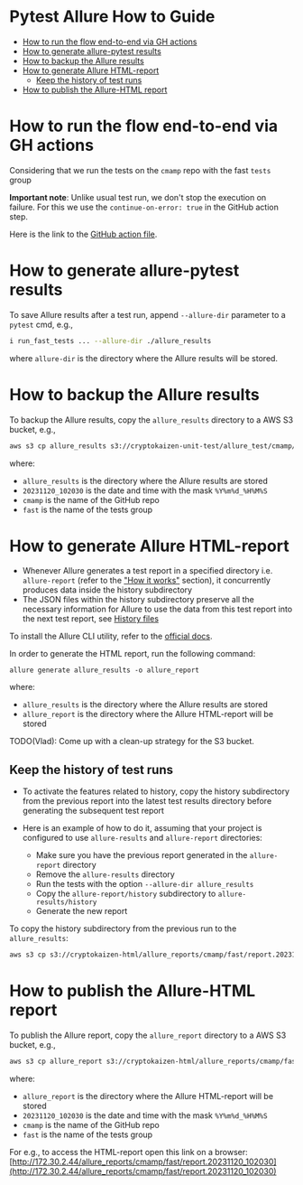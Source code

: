 # Pytest Allure How to Guide

<!-- toc -->

- [How to run the flow end-to-end via GH actions](#how-to-run-the-flow-end-to-end-via-gh-actions)
- [How to generate allure-pytest results](#how-to-generate-allure-pytest-results)
- [How to backup the Allure results](#how-to-backup-the-allure-results)
- [How to generate Allure HTML-report](#how-to-generate-allure-html-report)
  * [Keep the history of test runs](#keep-the-history-of-test-runs)
- [How to publish the Allure-HTML report](#how-to-publish-the-allure-html-report)

<!-- tocstop -->

# How to run the flow end-to-end via GH actions

Considering that we run the tests on the `cmamp` repo with the fast `tests`
group

**Important note**: Unlike usual test run, we don't stop the execution on failure.
For this we use the `continue-on-error: true` in the GitHub action step.

Here is the link to the [GitHub action file](../.github/workflows/DISABLED.allure.fast_test.yml).

# How to generate allure-pytest results

To save Allure results after a test run, append `--allure-dir` parameter to a
`pytest` cmd, e.g.,

```bash
i run_fast_tests ... --allure-dir ./allure_results
```

where `allure-dir` is the directory where the Allure results will be stored.

# How to backup the Allure results

To backup the Allure results, copy the `allure_results` directory to a AWS S3
bucket, e.g.,

```bash
aws s3 cp allure_results s3://cryptokaizen-unit-test/allure_test/cmamp/fast/results.20231120_102030 --recursive
```

where:

- `allure_results` is the directory where the Allure results are stored
- `20231120_102030` is the date and time with the mask `%Y%m%d_%H%M%S`
- `cmamp` is the name of the GitHub repo
- `fast` is the name of the tests group

# How to generate Allure HTML-report

- Whenever Allure generates a test report in a specified directory i.e.
  `allure-report` (refer to the
  ["How it works"](pytest_allure.explanation.md#how-it-works) section), it
  concurrently produces data inside the history subdirectory
- The JSON files within the history subdirectory preserve all the necessary
  information for Allure to use the data from this test report into the next
  test report, see
  [History files](https://allurereport.org/docs/how-it-works-history-files/)

To install the Allure CLI utility, refer to the
[official docs](https://allurereport.org/docs/gettingstarted-installation/).

In order to generate the HTML report, run the following command:

```
allure generate allure_results -o allure_report
```

where:

- `allure_results` is the directory where the Allure results are stored
- `allure_report` is the directory where the Allure HTML-report will be stored

TODO(Vlad): Come up with a clean-up strategy for the S3 bucket.

## Keep the history of test runs

- To activate the features related to history, copy the history subdirectory
  from the previous report into the latest test results directory before
  generating the subsequent test report
- Here is an example of how to do it, assuming that your project is configured
  to use `allure-results` and `allure-report` directories:

  - Make sure you have the previous report generated in the `allure-report`
    directory
  - Remove the `allure-results` directory
  - Run the tests with the option `--allure-dir allure_results`
  - Copy the `allure-report/history` subdirectory to `allure-results/history`
  - Generate the new report

To copy the history subdirectory from the previous run to the `allure_results`:
```bash
aws s3 cp s3://cryptokaizen-html/allure_reports/cmamp/fast/report.20231120_102030/history allure_results/history --recursive
```

# How to publish the Allure-HTML report

To publish the Allure report, copy the `allure_report` directory to a AWS S3
bucket, e.g.,

```bash
aws s3 cp allure_report s3://cryptokaizen-html/allure_reports/cmamp/fast/report.20231120_102030 --recursive
```

where:

- `allure_report` is the directory where the Allure HTML-report will be stored
- `20231120_102030` is the date and time with the mask `%Y%m%d_%H%M%S`
- `cmamp` is the name of the GitHub repo
- `fast` is the name of the tests group

For e.g., to access the HTML-report open this link on a browser:
[http://172.30.2.44/allure_reports/cmamp/fast/report.20231120_102030](http://172.30.2.44/allure_reports/cmamp/fast/report.20231120_102030)
